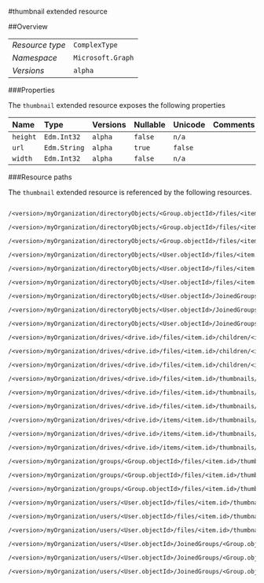 #thumbnail extended resource

 



##Overview

|  |  | 
| :-- | :-- | 
| _Resource type_ | `ComplexType` | 
| _Namespace_ | `Microsoft.Graph` | 
| _Versions_ | `alpha` | 


###Properties

The `thumbnail` extended resource exposes the following properties 

| Name | Type | Versions | Nullable | Unicode | Comments | 
| :-- | :-- | :-- | :-- | :-- | :-- | 
| `height` | `Edm.Int32` | `alpha` | `false` | `n/a` |  | 
| `url` | `Edm.String` | `alpha` | `true` | `false` |  | 
| `width` | `Edm.Int32` | `alpha` | `false` | `n/a` |  | 


###Resource paths

The `thumbnail` extended resource is referenced by the following resources. 

```
	/<version>/myOrganization/directoryObjects/<Group.objectId>/files/<item.id>/thumbnails/<thumbnailSet.id>/large
	/<version>/myOrganization/directoryObjects/<Group.objectId>/files/<item.id>/thumbnails/<thumbnailSet.id>/medium
	/<version>/myOrganization/directoryObjects/<Group.objectId>/files/<item.id>/thumbnails/<thumbnailSet.id>/small
	/<version>/myOrganization/directoryObjects/<User.objectId>/files/<item.id>/thumbnails/<thumbnailSet.id>/large
	/<version>/myOrganization/directoryObjects/<User.objectId>/files/<item.id>/thumbnails/<thumbnailSet.id>/medium
	/<version>/myOrganization/directoryObjects/<User.objectId>/files/<item.id>/thumbnails/<thumbnailSet.id>/small
	/<version>/myOrganization/directoryObjects/<User.objectId>/JoinedGroups/<Group.objectId>/files/<item.id>/thumbnails/<thumbnailSet.id>/large
	/<version>/myOrganization/directoryObjects/<User.objectId>/JoinedGroups/<Group.objectId>/files/<item.id>/thumbnails/<thumbnailSet.id>/medium
	/<version>/myOrganization/directoryObjects/<User.objectId>/JoinedGroups/<Group.objectId>/files/<item.id>/thumbnails/<thumbnailSet.id>/small
	/<version>/myOrganization/drives/<drive.id>/files/<item.id>/children/<item.id>/thumbnails/<thumbnailSet.id>/large
	/<version>/myOrganization/drives/<drive.id>/files/<item.id>/children/<item.id>/thumbnails/<thumbnailSet.id>/medium
	/<version>/myOrganization/drives/<drive.id>/files/<item.id>/children/<item.id>/thumbnails/<thumbnailSet.id>/small
	/<version>/myOrganization/drives/<drive.id>/files/<item.id>/thumbnails/<thumbnailSet.id>/large
	/<version>/myOrganization/drives/<drive.id>/files/<item.id>/thumbnails/<thumbnailSet.id>/medium
	/<version>/myOrganization/drives/<drive.id>/files/<item.id>/thumbnails/<thumbnailSet.id>/small
	/<version>/myOrganization/drives/<drive.id>/items/<item.id>/thumbnails/<thumbnailSet.id>/large
	/<version>/myOrganization/drives/<drive.id>/items/<item.id>/thumbnails/<thumbnailSet.id>/medium
	/<version>/myOrganization/drives/<drive.id>/items/<item.id>/thumbnails/<thumbnailSet.id>/small
	/<version>/myOrganization/groups/<Group.objectId>/files/<item.id>/thumbnails/<thumbnailSet.id>/large
	/<version>/myOrganization/groups/<Group.objectId>/files/<item.id>/thumbnails/<thumbnailSet.id>/medium
	/<version>/myOrganization/groups/<Group.objectId>/files/<item.id>/thumbnails/<thumbnailSet.id>/small
	/<version>/myOrganization/users/<User.objectId>/files/<item.id>/thumbnails/<thumbnailSet.id>/large
	/<version>/myOrganization/users/<User.objectId>/files/<item.id>/thumbnails/<thumbnailSet.id>/medium
	/<version>/myOrganization/users/<User.objectId>/files/<item.id>/thumbnails/<thumbnailSet.id>/small
	/<version>/myOrganization/users/<User.objectId>/JoinedGroups/<Group.objectId>/files/<item.id>/thumbnails/<thumbnailSet.id>/large
	/<version>/myOrganization/users/<User.objectId>/JoinedGroups/<Group.objectId>/files/<item.id>/thumbnails/<thumbnailSet.id>/medium
	/<version>/myOrganization/users/<User.objectId>/JoinedGroups/<Group.objectId>/files/<item.id>/thumbnails/<thumbnailSet.id>/small
```





<!-- {
"type": "#page.annotation",
"tocPath": "ComplexType/thumbnail",
"section": "documentation"
} -->